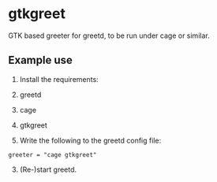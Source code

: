 # gtkgreet

GTK based greeter for greetd, to be run under cage or similar.

## Example use

1. Install the requirements:

1. greetd
2. cage
3. gtkgreet

2. Write the following to the greetd config file:

```
greeter = "cage gtkgreet"
```

3. (Re-)start greetd.
